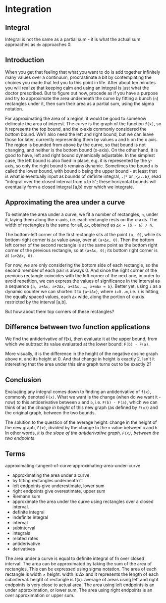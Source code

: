 # Integration

## Integral

Integral is not the same as a partial sum - it is what the actual sum approaches as `dx` approaches 0.

## Introduction

When you get that feeling that what you want to do is add together infinitely many values over a continuum, procrastinate a bit by contemplating the choices you made that led you to this point in life. After about ten minutes you will realize that keeping calm and using an integral is just what the doctor prescribed. But to figure out how, procede as if you have a purpose and try to approximate the area underneath the curve by fitting a bunch (`n`) rectangles under it, then sum their area as a partial sum, using the sigma notation.

For approximating the area of a region, it would be good to somehow delineate the area of interest. The curve is the graph of the function `f(x)`, so it represents the top bound, and the x-axis commonly considered the bottom bound. We'll also need the left and right bound, but we can leave those for later, currently representing them by values `a` and `b` on the x axis. The region is bounded from above by the curve, so that bound is not changing, and neither is the bottom bound (x-axis). On the other hand, it is good to have, left and right bound dynamically adjustable. In the simplest case, the left bound is also fixed in place, e.g. it is represented by the y-axis, so only the right bound `b` remains dynamic. Sometimes the bound `a` is called the lower bound, with bound `b` being the upper bound - at least that is what is eventually input as bounds of definite integral, `ₐ⎰ᵇ` or `⎰{a..b}`, read "integral over the closed interval from `a` to `b`"; these horizontal bounds will eventually form a closed integral [a,b] over which we integrate.

## Approximating the area under a curve

To estimate the area under a curve, we fit a number of rectangles, `n`, under it, laying them along the x-axis, i.e. each rectangle rests on the x-axis. The width of rectangles is the same for all, `Δx`, obtained as `Δx = (b - a) / n`.

The bottom-left corner of the first rectangle sits at the point `(a, 0)`, while its bottom-right corner is `Δx` value away, over at `(a+Δx, 0)`. Then the bottom left corner of the second rectangle is at the same point as the bottom right corner of the previous rectangle, so at `(a+Δx, 0)`; its bottom right corner is at `(a+2Δx, 0)`.

For now, we are only considering the bottom side of each rectangle, so the second member of each pair is always 0. And since the right corner of the previous rectangle coincides with the left corner of the next one, in order to avoid repetition, we can express the values of significance in the interval as a sequence `{a, a+Δx, a+2Δx, a+3Δx, …, a+mΔx = b}`. Better yet, using `i` as a dynamic counter we can shorten it to `{a+iΔx}`, where `i=0..m`, i.e. `i` is hitting, the equally spaced values, each `Δx` wide, along the portion of x-axis restricted by the interval [a,b].

But how about them top corners of these rectangles?

## Difference between two function applications

We find the antiderivative of f(x), then evaluate it at the upper bound, from which we subtract its value evaluated at the lower bound: `F(b) - F(a)`.

More visually, it is the difference in the height of the negative cosine graph above π, and its height at 0. And that change in height is exactly 2. Isn't it interesting that the area under this sine graph turns out to be exactly 2?

## Conclusion

Evaluating any integral comes down to finding an antiderivative of `f(x)`, commonly denoted `F(x)`. What we want is the change (when do we want it - now) to this antiderivative between `a` and `b`, i.e. `F(b) - F(a)`, which we can think of as the *change in height* of this new graph (as defined by `F(x)`) and the original graph, between the two bounds.

The solution to the question of the average height: change in the height of the new graph, `F(x)`, divided by the change to the `x` value between `a` and `b`. In other words, *it is the slope of the antiderivative graph, `F(x)`, between the two endpoints*.






## Terms

approximating-tangent-of-curve
approximating-area-under-curve

- approximating the area under a curve
- by fitting rectangles underneath it
- left endpoints give underestimate, lower sum
- right endpoints give overestimate, upper sum
- Riemann sum
- approximate the area under the curve using rectangles over a closed interval.
- definite integral
- indefinite integral
- interval
- subinterval
- integrals
- related rates
- antiderivative
- derivatives




The area under a curve is equal to definite integral of fn over closed interval.
The area can be approximated by taking the sum of the area of rectangles.
This can be expressed using sigma notation. 
The area of each rectangle is width × height.
width is Δx and it represents the length of each subinterval.
height of rectangle is f(x). 
average of areas using left and right endpoints is very close to actual area. 
The area using left endpoints is an under approximation, or lower sum. 
The area using right endpoints is an over approximation or upper sum.
